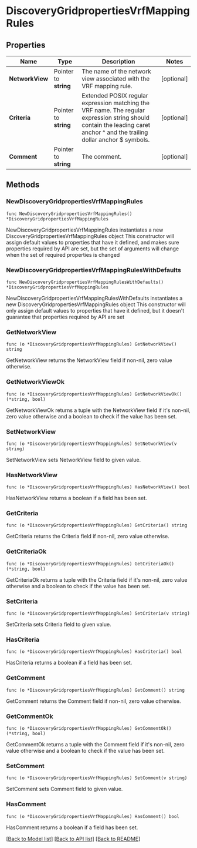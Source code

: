 # DiscoveryGridpropertiesVrfMappingRules

## Properties

Name | Type | Description | Notes
------------ | ------------- | ------------- | -------------
**NetworkView** | Pointer to **string** | The name of the network view associated with the VRF mapping rule. | [optional] 
**Criteria** | Pointer to **string** | Extended POSIX regular expression matching the VRF name. The regular expression string should contain the leading caret anchor ^ and the trailing dollar anchor $ symbols. | [optional] 
**Comment** | Pointer to **string** | The comment. | [optional] 

## Methods

### NewDiscoveryGridpropertiesVrfMappingRules

`func NewDiscoveryGridpropertiesVrfMappingRules() *DiscoveryGridpropertiesVrfMappingRules`

NewDiscoveryGridpropertiesVrfMappingRules instantiates a new DiscoveryGridpropertiesVrfMappingRules object
This constructor will assign default values to properties that have it defined,
and makes sure properties required by API are set, but the set of arguments
will change when the set of required properties is changed

### NewDiscoveryGridpropertiesVrfMappingRulesWithDefaults

`func NewDiscoveryGridpropertiesVrfMappingRulesWithDefaults() *DiscoveryGridpropertiesVrfMappingRules`

NewDiscoveryGridpropertiesVrfMappingRulesWithDefaults instantiates a new DiscoveryGridpropertiesVrfMappingRules object
This constructor will only assign default values to properties that have it defined,
but it doesn't guarantee that properties required by API are set

### GetNetworkView

`func (o *DiscoveryGridpropertiesVrfMappingRules) GetNetworkView() string`

GetNetworkView returns the NetworkView field if non-nil, zero value otherwise.

### GetNetworkViewOk

`func (o *DiscoveryGridpropertiesVrfMappingRules) GetNetworkViewOk() (*string, bool)`

GetNetworkViewOk returns a tuple with the NetworkView field if it's non-nil, zero value otherwise
and a boolean to check if the value has been set.

### SetNetworkView

`func (o *DiscoveryGridpropertiesVrfMappingRules) SetNetworkView(v string)`

SetNetworkView sets NetworkView field to given value.

### HasNetworkView

`func (o *DiscoveryGridpropertiesVrfMappingRules) HasNetworkView() bool`

HasNetworkView returns a boolean if a field has been set.

### GetCriteria

`func (o *DiscoveryGridpropertiesVrfMappingRules) GetCriteria() string`

GetCriteria returns the Criteria field if non-nil, zero value otherwise.

### GetCriteriaOk

`func (o *DiscoveryGridpropertiesVrfMappingRules) GetCriteriaOk() (*string, bool)`

GetCriteriaOk returns a tuple with the Criteria field if it's non-nil, zero value otherwise
and a boolean to check if the value has been set.

### SetCriteria

`func (o *DiscoveryGridpropertiesVrfMappingRules) SetCriteria(v string)`

SetCriteria sets Criteria field to given value.

### HasCriteria

`func (o *DiscoveryGridpropertiesVrfMappingRules) HasCriteria() bool`

HasCriteria returns a boolean if a field has been set.

### GetComment

`func (o *DiscoveryGridpropertiesVrfMappingRules) GetComment() string`

GetComment returns the Comment field if non-nil, zero value otherwise.

### GetCommentOk

`func (o *DiscoveryGridpropertiesVrfMappingRules) GetCommentOk() (*string, bool)`

GetCommentOk returns a tuple with the Comment field if it's non-nil, zero value otherwise
and a boolean to check if the value has been set.

### SetComment

`func (o *DiscoveryGridpropertiesVrfMappingRules) SetComment(v string)`

SetComment sets Comment field to given value.

### HasComment

`func (o *DiscoveryGridpropertiesVrfMappingRules) HasComment() bool`

HasComment returns a boolean if a field has been set.


[[Back to Model list]](../README.md#documentation-for-models) [[Back to API list]](../README.md#documentation-for-api-endpoints) [[Back to README]](../README.md)



